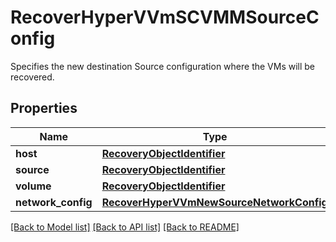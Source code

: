 # RecoverHyperVVmSCVMMSourceConfig

Specifies the new destination Source configuration where the VMs will be recovered.

## Properties
Name | Type | Description | Notes
------------ | ------------- | ------------- | -------------
**host** | [**RecoveryObjectIdentifier**](RecoveryObjectIdentifier.md) |  | 
**source** | [**RecoveryObjectIdentifier**](RecoveryObjectIdentifier.md) |  | 
**volume** | [**RecoveryObjectIdentifier**](RecoveryObjectIdentifier.md) |  | 
**network_config** | [**RecoverHyperVVmNewSourceNetworkConfig**](RecoverHyperVVmNewSourceNetworkConfig.md) |  | [optional] 

[[Back to Model list]](../README.md#documentation-for-models) [[Back to API list]](../README.md#documentation-for-api-endpoints) [[Back to README]](../README.md)


